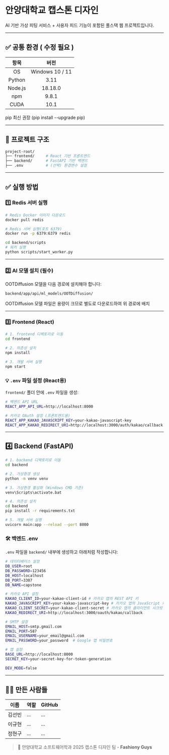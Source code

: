 # 안양대학교 캡스톤 디자인
AI 기반 가상 피팅 서비스 + 사용자 피드 기능이 포함된 풀스택 웹 프로젝트입니다.

***

## ✅ 공통 환경 ( 수정 필요 )
|항목|버전|
|:-----:|:-----:|
|OS|Windows 10 / 11|
|Python|3.11|
|Node.js|18.18.0|
|npm|9.8.1|
|CUDA|10.1|

pip	최신 권장 (pip install --upgrade pip)

***

## 📁 프로젝트 구조
```bash
project-root/
├── frontend/     # React 기반 프론트엔드
├── backend/      # FastAPI 기반 백엔드
├── .env          # (선택) 환경변수 설정
```

***

## ✅ 실행 방법
### 1️⃣ Redis 서버 실행
```bash
# Redis Docker 이미지 다운로드
docker pull redis

# Redis 서버 실행(포트 6379)
docker run -p 6379:6379 redis

cd backend/scripts
# 워커 실행
python scripts/start_worker.py
```

***

### 2️⃣ AI 모델 설치 (필수)
OOTDiffusion 모델을 다음 경로에 설치해야 합니다:
```
backend/app/api/ml_models/OOTDiffusion/
```
OOTDiffusion 모델 파일은 용량이 크므로 별도로 다운로드하여 위 경로에 배치

***

### 3️⃣ Frontend (React)
```bash
# 1. frontend 디렉토리로 이동
cd frontend

# 2. 의존성 설치
npm install

# 3. 개발 서버 실행
npm start
```

### 💡 ``.env`` 파일 설정 (React용)
``frontend/`` 폴더 안에 ``.env`` 파일을 생성:
```bash
# 백엔드 API URL
REACT_APP_API_URL=http://localhost:8000

# 카카오 OAuth 설정 (프론트엔드용)
REACT_APP_KAKAO_JAVASCRIPT_KEY=your-kakao-javascript-key
REACT_APP_KAKAO_REDIRECT_URI=http://localhost:3000/auth/kakao/callback
```

***

## 4️⃣ Backend (FastAPI)
```bash
# 1. backend 디렉토리로 이동
cd backend

# 2. 가상환경 생성
python -m venv venv

# 3. 가상환경 활성화 (Windows CMD 기준)
venv\Scripts\activate.bat

# 4. 의존성 설치
cd backend
pip install -r requirements.txt

# 5. 개발 서버 실행
uvicorn main:app --reload --port 8000
```

### 🛠 백엔드 .env
``.env`` 파일을 ``backend/`` 내부에 생성하고 아래처럼 작성합니다:
```bash
# 데이터베이스 설정
DB_USER=root
DB_PASSWORD=123456
DB_HOST=localhost
DB_PORT=3307
DB_NAME=capstone

# 카카오 API 설정
KAKAO_CLIENT_ID=your-kakao-client-id # 카카오 앱의 REST API 키
KAKAO_JAVASCRIPT_KEY=your-kakao-javascript-key # 카카오 앱의 JavaScript 키
KAKAO_CLIENT_SECRET=your-kakao-client-secret # 카카오 앱의 클라이언트 시크릿 키
KAKAO_REDIRECT_URI=http://localhost:3000/oauth/kakao/callback

# SMTP 설정
EMAIL_HOST=smtp.gmail.com
EMAIL_PORT=587
EMAIL_USERNAME=your_email@gmail.com
EMAIL_PASSWORD=your_password  # Google 앱 비밀번호

# 앱 설정
BASE_URL=http://localhost:8000
SECRET_KEY=your-secret-key-for-token-generation

DEV_MODE=false
```

***

## 👨‍💻 만든 사람들
| 이름 | 역할 | GitHub |
|-----|------|--------|
|김선빈|...|...|
|이규현|...|...|
|정현구|...|...|

> 📌 안양대학교 소프트웨어학과 2025 캡스톤 디자인 팀 - **Fashiony Guys**